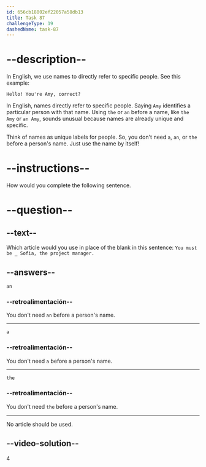 ```yaml
---
id: 656cb18802ef22057a58db13
title: Task 87
challengeType: 19
dashedName: task-87
---
```


# --description--

In English, we use names to directly refer to specific people. See this example:

`Hello! You're Amy, correct?`

In English, names directly refer to specific people. Saying `Amy` identifies a particular person with that name. Using `the` or `an` before a name, like `the Amy` or `an Amy`, sounds unusual because names are already unique and specific.

Think of names as unique labels for people. So, you don't need `a`, `an`, or `the` before a person's name. Just use the name by itself!

# --instructions--

How would you complete the following sentence.

# --question--

## --text--

Which article would you use in place of the blank in this sentence: `You must be _ Sofia, the project manager.`

## --answers--

`an`

### --retroalimentación--

You don't need `an` before a person's name.

---

`a`

### --retroalimentación--

You don't need `a` before a person's name.

---

`the`

### --retroalimentación--

You don't need `the` before a person's name.

---

No article should be used.

## --video-solution--

4
